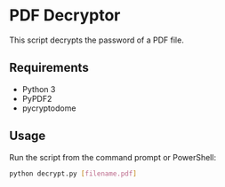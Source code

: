 # PDF Decryptor

This script decrypts the password of a PDF file.

## Requirements

- Python 3
- PyPDF2
- pycryptodome

## Usage

Run the script from the command prompt or PowerShell:

```bash
python decrypt.py [filename.pdf]

